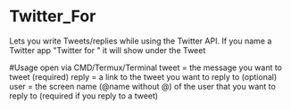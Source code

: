 # Twitter_For
Lets you write Tweets/replies while using the Twitter API. If you name a Twitter app "Twitter for <funny name>" it will show under the Tweet

#Usage
open via CMD/Termux/Terminal
tweet = the message you want to tweet (required)
reply = a link to the tweet you want to reply to (optional)
user = the screen name (@name without @) of the user that you want to reply to (required if you reply to a tweet)
